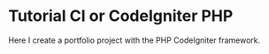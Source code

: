 # Tutorial CI or CodeIgniter PHP
Here I create a portfolio project with the PHP CodeIgniter framework.
